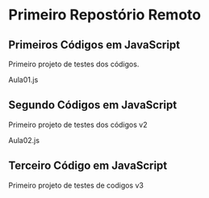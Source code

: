 # Primeiro Repostório Remoto

## Primeiros Códigos em JavaScript
Primeiro projeto de testes dos códigos.

Aula01.js

## Segundo Códigos em JavaScript
Primeiro projeto de testes dos códigos v2

Aula02.js

## Terceiro Código em JavaScript
Primeiro projeto de testes de codigos v3 